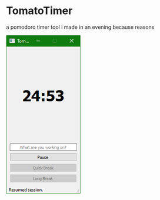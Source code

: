 # TomatoTimer
a pomodoro timer tool i made in an evening because reasons

![alt text](https://github.com/gnomorian/TomatoTimer/blob/master/screenshot.PNG?raw=true)
